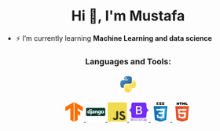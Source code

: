 <h1 align="center">Hi 👋, I'm Mustafa</h1>


- ⚡ I’m currently learning **Machine Learning and data science**


<h3 align="center">Languages and Tools:</h3>
<p align="center"> 
 <a href="https://www.python.org" target="_blank"> <img src="https://raw.githubusercontent.com/devicons/devicon/master/icons/python/python-original.svg" alt="python" width="40" height="40"/>
  <p align="center"> 
 <a href="https://www.tensorflow.org" target="_blank"> <img src="https://raw.githubusercontent.com/devicons/devicon/master/icons/tensorflow/tensorflow-original.svg" alt="python" width="40" height="40"/>
 <a href="https://docs.djangoproject.com/en/3.1/" target="_blank"> <img src="https://raw.githubusercontent.com/devicons/devicon/master/icons/django/django-original.svg" alt="django" width="40" height="40"/>
 <a href="https://www.javascript.com/" target="_blank"> <img src="https://raw.githubusercontent.com/devicons/devicon/master/icons/javascript/javascript-original.svg" alt="javascript" width="40" height="40"/>
<a href="https://getbootstrap.com" target="_blank"> <img src="https://raw.githubusercontent.com/devicons/devicon/master/icons/bootstrap/bootstrap-plain-wordmark.svg" alt="bootstrap" width="40" height="40"/> </a> <a href="https://www.w3schools.com/css/" target="_blank"> <img src="https://raw.githubusercontent.com/devicons/devicon/master/icons/css3/css3-original-wordmark.svg" alt="css3" width="40" height="40"/> </a>
<a href="https://www.w3schools.com/html/" target="_blank"> <img src="https://raw.githubusercontent.com/devicons/devicon/master/icons/html5/html5-original-wordmark.svg" alt="html5" width="40" height="40"/> </a>
</p>













<!--
**MustafaOzer20/MustafaOzer** is a ✨ _special_ ✨ repository because its `README.md` (this file) appears on your GitHub profile.
<!--
Here are some ideas to get you started:
<!--
- 🔭 I’m currently working on ...
- 🌱 I’m currently learning ...
- 👯 I’m looking to collaborate on ...
- 🤔 I’m looking for help with ...
- 💬 Ask me about ...
- 📫 How to reach me: ...
- 😄 Pronouns: ...
- ⚡ Fun fact: ...
-->

